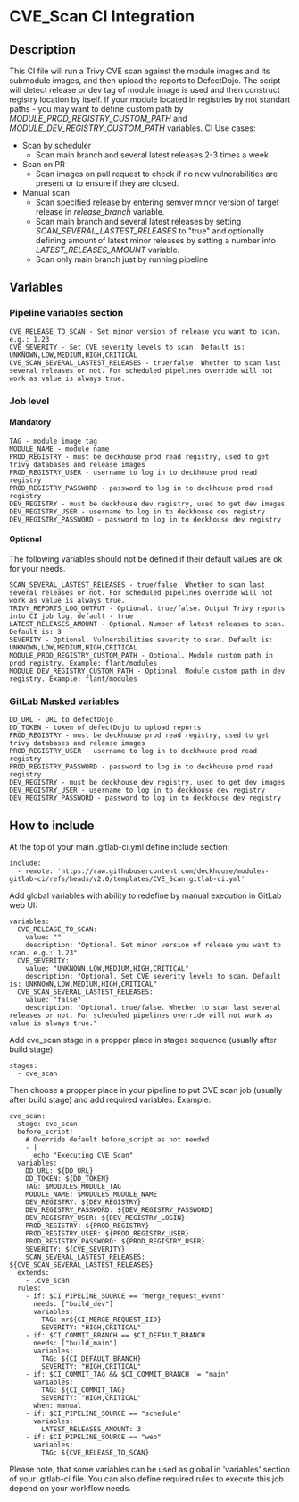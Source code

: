 # CVE_Scan CI Integration

## Description
This CI file will run a Trivy CVE scan against the module images and its submodule images, and then upload the reports to DefectDojo.
The script will detect release or dev tag of module image is used and then construct registry location by itself. If your module located in registries by not standart paths - you may want to define custom path by *MODULE_PROD_REGISTRY_CUSTOM_PATH* and *MODULE_DEV_REGISTRY_CUSTOM_PATH* variables.
CI Use cases:
- Scan by scheduler
  - Scan main branch and several latest releases 2-3 times a week
- Scan on PR
  - Scan images on pull request to check if no new vulnerabilities are present or to ensure if they are closed.
- Manual scan
  - Scan specified release by entering semver minor version of target release in *release_branch* variable.
  - Scan main branch and several latest releases by setting *SCAN_SEVERAL_LASTEST_RELEASES* to "true" and optionally defining amount of latest minor releases by setting a number into *LATEST_RELEASES_AMOUNT* variable.
  - Scan only main branch just by running pipeline

## Variables

### Pipeline variables section
```
CVE_RELEASE_TO_SCAN - Set minor version of release you want to scan. e.g.: 1.23
CVE_SEVERITY - Set CVE severity levels to scan. Default is: UNKNOWN,LOW,MEDIUM,HIGH,CRITICAL
CVE_SCAN_SEVERAL_LASTEST_RELEASES - true/false. Whether to scan last several releases or not. For scheduled pipelines override will not work as value is always true.
```

### Job level

#### Mandatory
```
TAG - module image tag
MODULE_NAME - module name
PROD_REGISTRY - must be deckhouse prod read registry, used to get trivy databases and release images
PROD_REGISTRY_USER - username to log in to deckhouse prod read registry
PROD_REGISTRY_PASSWORD - password to log in to deckhouse prod read registry
DEV_REGISTRY - must be deckhouse dev registry, used to get dev images
DEV_REGISTRY_USER - username to log in to deckhouse dev registry
DEV_REGISTRY_PASSWORD - password to log in to deckhouse dev registry
```

#### Optional
The following variables should not be defined if their default values are ok for your needs.
```
SCAN_SEVERAL_LASTEST_RELEASES - true/false. Whether to scan last several releases or not. For scheduled pipelines override will not work as value is always true.
TRIVY_REPORTS_LOG_OUTPUT - Optional. true/false. Output Trivy reports into CI job log, default - true
LATEST_RELEASES_AMOUNT - Optional. Number of latest releases to scan. Default is: 3
SEVERITY - Optional. Vulnerabilities severity to scan. Default is: UNKNOWN,LOW,MEDIUM,HIGH,CRITICAL
MODULE_PROD_REGISTRY_CUSTOM_PATH - Optional. Module custom path in prod registry. Example: flant/modules
MODULE_DEV_REGISTRY_CUSTOM_PATH - Optional. Module custom path in dev registry. Example: flant/modules
```

### GitLab Masked variables
```
DD_URL - URL to defectDojo
DD_TOKEN - token of defectDojo to upload reports
PROD_REGISTRY - must be deckhouse prod read registry, used to get trivy databases and release images
PROD_REGISTRY_USER - username to log in to deckhouse prod read registry
PROD_REGISTRY_PASSWORD - password to log in to deckhouse prod read registry
DEV_REGISTRY - must be deckhouse dev registry, used to get dev images
DEV_REGISTRY_USER - username to log in to deckhouse dev registry
DEV_REGISTRY_PASSWORD - password to log in to deckhouse dev registry
```

## How to include

At the top of your main .gitlab-ci.yml define include section:
```
include:
  - remote: 'https://raw.githubusercontent.com/deckhouse/modules-gitlab-ci/refs/heads/v2.0/templates/CVE_Scan.gitlab-ci.yml'
```

Add global variables with ability to redefine by manual execution in GitLab web UI:
```
variables:
  CVE_RELEASE_TO_SCAN:
    value: ""
    description: "Optional. Set minor version of release you want to scan. e.g.: 1.23"
  CVE_SEVERITY:
    value: "UNKNOWN,LOW,MEDIUM,HIGH,CRITICAL"
    description: "Optional. Set CVE severity levels to scan. Default is: UNKNOWN,LOW,MEDIUM,HIGH,CRITICAL"
  CVE_SCAN_SEVERAL_LASTEST_RELEASES:
    value: "false"
    description: "Optional. true/false. Whether to scan last several releases or not. For scheduled pipelines override will not work as value is always true."
```

Add cve_scan stage in a propper place in stages sequence (usually after build stage):
```
stages:
  - cve_scan
```

Then choose a propper place in your pipeline to put CVE scan job (usually after build stage) and add required variables.
Example:
```
cve_scan:
  stage: cve_scan
  before_script:
    # Override default before_script as not needed
    - |
      echo "Executing CVE Scan"
  variables:
    DD_URL: ${DD_URL}
    DD_TOKEN: ${DD_TOKEN}
    TAG: $MODULES_MODULE_TAG
    MODULE_NAME: $MODULES_MODULE_NAME
    DEV_REGISTRY: ${DEV_REGISTRY}
    DEV_REGISTRY_PASSWORD: ${DEV_REGISTRY_PASSWORD}
    DEV_REGISTRY_USER: ${DEV_REGISTRY_LOGIN}
    PROD_REGISTRY: ${PROD_REGISTRY}
    PROD_REGISTRY_USER: ${PROD_REGISTRY_USER}
    PROD_REGISTRY_PASSWORD: ${PROD_REGISTRY_USER}
    SEVERITY: ${CVE_SEVERITY}
    SCAN_SEVERAL_LASTEST_RELEASES: ${CVE_SCAN_SEVERAL_LASTEST_RELEASES}
  extends:
    - .cve_scan
  rules:
    - if: $CI_PIPELINE_SOURCE == "merge_request_event"
      needs: ["build_dev"]
      variables:
        TAG: mr${CI_MERGE_REQUEST_IID}
        SEVERITY: "HIGH,CRITICAL"
    - if: $CI_COMMIT_BRANCH == $CI_DEFAULT_BRANCH
      needs: ["build_main"]
      variables:
        TAG: ${CI_DEFAULT_BRANCH}
        SEVERITY: "HIGH,CRITICAL"
    - if: $CI_COMMIT_TAG && $CI_COMMIT_BRANCH != "main"
      variables:
        TAG: ${CI_COMMIT_TAG}
        SEVERITY: "HIGH,CRITICAL"
      when: manual
    - if: $CI_PIPELINE_SOURCE == "schedule"
      variables:
        LATEST_RELEASES_AMOUNT: 3
    - if: $CI_PIPELINE_SOURCE == "web"
      variables:
        TAG: ${CVE_RELEASE_TO_SCAN}
```
Please note, that some variables can be used as global in 'variables' section of your .gitlab-ci file.
You can also define required rules to execute this job depend on your workflow needs.
